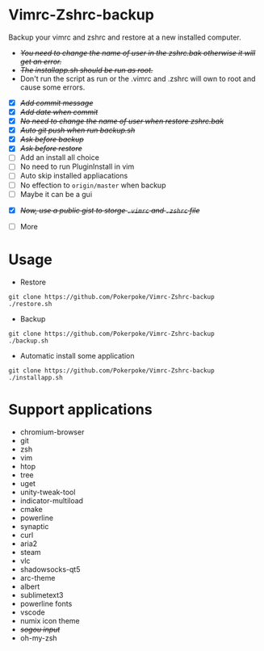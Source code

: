 # Vimrc-Zshrc-backup

Backup your vimrc and zshrc and restore at a new installed computer.
* ~~*You need to change the name of user in the zshrc.bak otherwise it will get an error.*~~
* ~~*The installapp.sh should be run as root.*~~  
* Don't run the script as run or the .vimrc and .zshrc will own to root and cause some errors.  

* [X] ~~*Add commit message*~~
* [X] ~~*Add date when commit*~~
* [X] ~~*No need to change the name of user when restore zshrc.bak*~~
* [X] ~~*Auto git push when run backup.sh*~~
* [X] ~~*Ask before backup*~~
* [X] ~~*Ask before restore*~~
* [ ] Add an install all choice
* [ ] No need to run PluginInstall in vim
* [ ] Auto skip installed appliacations
* [ ] No effection to `origin/master` when backup
* [ ] Maybe it can be a gui
- [X] ~~*Now, use a public gist to storge `.vimrc` and `.zshrc` file*~~
* [ ] More

# Usage
* Restore
```shell
git clone https://github.com/Pokerpoke/Vimrc-Zshrc-backup
./restore.sh
```

* Backup
```shell
git clone https://github.com/Pokerpoke/Vimrc-Zshrc-backup
./backup.sh
```

* Automatic install some application
```shell
git clone https://github.com/Pokerpoke/Vimrc-Zshrc-backup
./installapp.sh
```

# Support applications
* chromium-browser
* git
* zsh
* vim
* htop
* tree
* uget
* unity-tweak-tool
* indicator-multiload
* cmake
* powerline
* synaptic
* curl
* aria2
* steam
* vlc
* shadowsocks-qt5
* arc-theme
* albert
* sublimetext3
* powerline fonts
* vscode
* numix icon theme
* ~~*sogou input*~~
* oh-my-zsh
